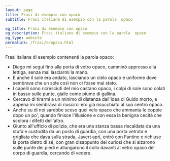 ```yaml
---
layout: page
title: Frasi di esempio con opaco 
subtitle: Frasi italiane di esempio con la parola  opaco

og_title: Frasi di esempio con opaco 
og_description: Frasi italiane di esempio con la parola  opaco
og_type: website
permalink: /frasi/o/opaco.html
---
```


Frasi italiane di esempio contenenti la parola opaco:


- Diego mi seguì fino alla porta di vetro opaco, camminò appresso alla lettiga, senza mai lasciarmi la mano.
- E anche il sole era andato, lasciando un cielo opaco e uniforme dove sembrava che un sole così non ci fosse mai stato.
- I capelli sono ricresciuti del mio castano opaco, i colpi di sole sono colati in basso sulle punte, gialle come piume di gallina.
- Cercavo di tirarmi a un minimo di distanza dall'idea di Guido morto, e appena mi sembrava di riuscirci ero già risucchiato al suo centro opaco.
- Anche su di noi sarebbe sceso quel velo opaco che ammanta le coppie dopo un po', quando finisce l'illusione e con essa la benigna cecità che scolora i difetti dell'altro.
- Giunto all'ufficio di polizia, che era una stanza bassa riscaldata da una stufa e custodita da un posto di guardia, con una porta vetrata e grigliata che dava sulla strada, Javert aprì, entrò con Fantine e richiuse la porta dietro di sé, con gran disappunto dei curiosi che si alzarono sulle punte dei piedi e allungarono il collo davanti al vetro opaco del corpo di guardia, cercando di vedere.
